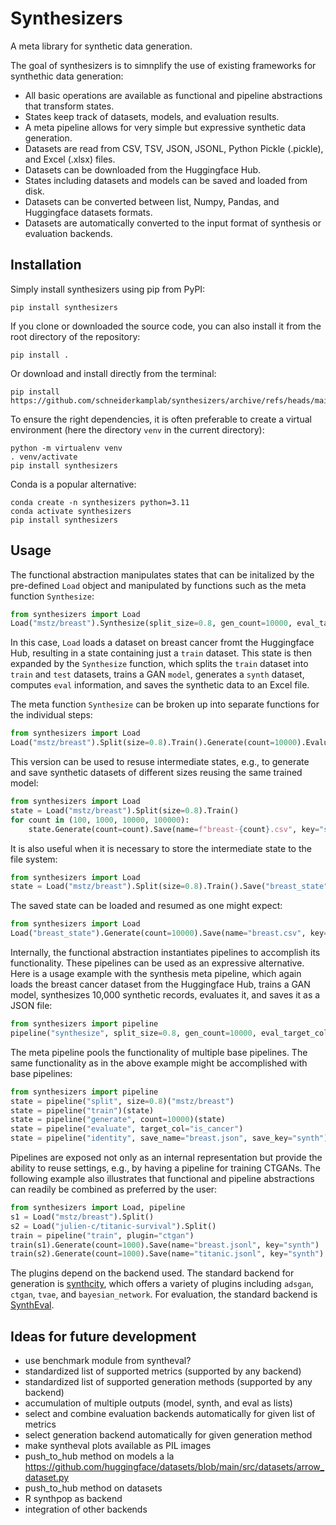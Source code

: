 # Synthesizers
A meta library for synthetic data generation.

The goal of synthesizers is to simnplify the use of existing frameworks for synthethic data generation:
* All basic operations are available as functional and pipeline abstractions that transform states.
* States keep track of datasets, models, and evaluation results.
* A meta pipeline allows for very simple but expressive synthetic data generation.
* Datasets are read from CSV, TSV, JSON, JSONL, Python Pickle (.pickle), and Excel (.xlsx) files.
* Datasets can be downloaded from the Huggingface Hub.
* States including datasets and models can be saved and loaded from disk.
* Datasets can be converted between list, Numpy, Pandas, and Huggingface datasets formats.
* Datasets are automatically converted to the input format of synthesis or evaluation backends.

## Installation

Simply install synthesizers using pip from PyPI:
```
pip install synthesizers
```
If you clone or downloaded the source code, you can also install it from the root directory of the repository:
```
pip install .
```
Or download and install directly from the terminal:
```
pip install https://github.com/schneiderkamplab/synthesizers/archive/refs/heads/main.zip
```

To ensure the right dependencies, it is often preferable to create a virtual environment (here the directory `venv` in the current directory):
```
python -m virtualenv venv
. venv/activate
pip install synthesizers
```

Conda is a popular alternative:
```
conda create -n synthesizers python=3.11
conda activate synthesizers
pip install synthesizers
```

## Usage

The functional abstraction manipulates states that can be initalized by the pre-defined `Load` object and manipulated by functions such as the meta function `Synthesize`:
```python
from synthesizers import Load
Load("mstz/breast").Synthesize(split_size=0.8, gen_count=10000, eval_target_col="is_cancer", save_name="breast.xlsx", save_key="synth")
```
In this case, `Load` loads a dataset on breast cancer fromt the Huggingface Hub, resulting in a state containing just a `train` dataset. This state is then expanded by the `Synthesize` function, which splits the `train` dataset into `train` and `test` datasets, trains a GAN `model`, generates a `synth` dataset, computes `eval` information, and saves the synthetic data to an Excel file.

The meta function `Synthesize` can be broken up into separate functions for the individual steps:
```python
from synthesizers import Load
Load("mstz/breast").Split(size=0.8).Train().Generate(count=10000).Evaluate(target_col="is_cancer").Save(name="breast.xlsx", key="synth")
```
This version can be used to resuse intermediate states, e.g., to generate and save synthetic datasets of different sizes reusing the same trained model:
```python
from synthesizers import Load
state = Load("mstz/breast").Split(size=0.8).Train()
for count in (100, 1000, 10000, 100000):
    state.Generate(count=count).Save(name=f"breast-{count}.csv", key="synth")
```
It is also useful when it is necessary to store the intermediate state to the file system:
```python
from synthesizers import Load
state = Load("mstz/breast").Split(size=0.8).Train().Save("breast_state")
```
The saved state can be loaded and resumed as one might expect:
```python
from synthesizers import Load
Load("breast_state").Generate(count=10000).Save(name="breast.csv", key="synth")
```

Internally, the functional abstraction instantiates pipelines to accomplish its functionality. These pipelines can be used as an expressive alternative. Here is a usage example with the synthesis meta pipeline, which again loads the breast cancer dataset from the Huggingface Hub, trains a GAN model, synthesizes 10,000 synthetic records, evaluates it, and saves it as a JSON file:
```python
from synthesizers import pipeline
pipeline("synthesize", split_size=0.8, gen_count=10000, eval_target_col="is_cancer", save_name="breast.json", save_key="synth")("mstz/breast")
```

The meta pipeline pools the functionality of multiple base pipelines. The same functionality as in the above example might be accomplished with base pipelines:
```python
from synthesizers import pipeline
state = pipeline("split", size=0.8)("mstz/breast")
state = pipeline("train")(state)
state = pipeline("generate", count=10000)(state)
state = pipeline("evaluate", target_col="is_cancer")
state = pipeline("identity", save_name="breast.json", save_key="synth")
```

Pipelines are exposed not only as an internal representation but provide the ability to reuse settings, e.g., by having a pipeline for training CTGANs. The following example also illustrates that functional and pipeline abstractions can readily be combined as preferred by the user:
```python
from synthesizers import Load, pipeline
s1 = Load("mstz/breast").Split()
s2 = Load("julien-c/titanic-survival").Split()
train = pipeline("train", plugin="ctgan")
train(s1).Generate(count=1000).Save(name="breast.jsonl", key="synth")
train(s2).Generate(count=1000).Save(name="titanic.jsonl", key="synth")
```

The plugins depend on the backend used. The standard backend for generation is [synthcity](https://github.com/vanderschaarlab/synthcity), which offers a variety of plugins including `adsgan`, `ctgan`, `tvae`, and `bayesian_network`.
For evaluation, the standard backend is [SynthEval](https://github.com/schneiderkamplab/syntheval).

## Ideas for future development
* use benchmark module from syntheval?
* standardized list of supported metrics (supported by any backend)
* standardized list of supported generation methods (supported by any backend)
* accumulation of multiple outputs (model, synth, and eval as lists)
* select and combine evaluation backends automatically for given list of metrics
* select generation backend automatically for given generation method
* make syntheval plots available as PIL images
* push_to_hub method on models a la https://github.com/huggingface/datasets/blob/main/src/datasets/arrow_dataset.py
* push_to_hub method on datasets
* R synthpop as backend
* integration of other backends

